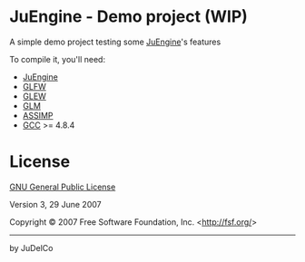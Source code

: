 JuEngine - Demo project (WIP)
=================

A simple demo project testing some [JuEngine](https://github.com/JuDelCo/JuEngine)'s features

To compile it, you'll need:

- [JuEngine](https://github.com/JuDelCo/JuEngine)
- [GLFW](http://www.glfw.org/)
- [GLEW](http://glew.sourceforge.net/)
- [GLM](http://glm.g-truc.net/)
- [ASSIMP](http://www.assimp.org/)
- [GCC](http://gcc.gnu.org/) >= 4.8.4

License
=================

[GNU General Public License](https://www.gnu.org/licenses/gpl.html)

Version 3, 29 June 2007

Copyright &copy; 2007 Free Software Foundation, Inc. &lt;<http://fsf.org/>&gt;

--------------

by JuDelCo
